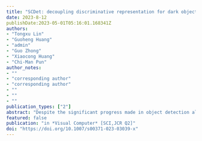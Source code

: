 ```yaml
---
title: "SCDet: decoupling discriminative representation for dark object detection via supervised contrastive learning"
date: 2023-8-12
publishDate:2023-05-01T05:16:01.168341Z
authors: 
- "Tongxu Lin"
- "Guoheng Huang"
- "admin"
- "Guo Zhong"
- "Xiaocong Huang"
- "Chi-Man Pun"
author_notes:
- ""
- "corresponding author"
- "corresponding author"
- ""
- ""
- ""
publication_types: ["2"]
abstract: "Despite the significant progress made in object detection algorithms, their potential to operate effectively under the low-light environment remains to be fully explored. Recent methods realize dark object detection on the entire representation of dark images; however, they do not further consider the potential entanglement between dark disturbance and discriminative information in dark images, and thus, the learned representation may be sub-optimal. Towards this issue, we propose supervised contrastive detection (SCDet), a novel unified framework to learn the potential composition of dark images, and decouple the discriminative component for facilitating dark object detection. Specifically, we introduce the dense decoupling contrastive (DDC) pretext task to investigate the feature consistency based on a dark transformation, allowing the learned representation to be independent of the potential entanglement to realize decoupling. Moreover, to further drive the decoupled representation to be discriminative instead of a collapse solution for dark object detection, we incorporate the supervision detection task as an extra optimization objective, resulting in the joint optimization pattern. The two tasks are complementary to each other: the DDC task regularizes the detection to learn more decoupling-friendly representation, while the supervision detection task guides the discriminative representation decoupling. As a result, the SCDet achieves dark object detection by decoding the decoupled discriminative representation of dark images. Extensive experiments on four datasets demonstrate the effectiveness of our method in both synthetic and real-world scenarios."
featured: false
publication: "in *Visual Computer* [SCI,JCR Q2]"
doi: "https://doi.org/10.1007/s00371-023-03039-x"
---
```


